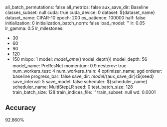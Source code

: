 all_batch_permutations: false
all_metrics: false
aux_save_dir: Baseline
classes_subset: null
cuda: true
cuda_device: 0
dataset: ${dataset_name}
dataset_name: CIFAR-10
epoch: 200
es_patience: 100000
half: false
initialization: 0
initialization_batch_norm: false
load_model: ''
lr: 0.05
lr_gamma: 0.5
lr_milestones:
- 30
- 60
- 90
- 120
- 150
mixpo: 1
model: ${model_name}(${model_depth})
model_depth: 56
model_name: PreResNet
momentum: 0.9
nesterov: true
num_workers_test: 4
num_workers_train: 4
optimizer_name: sgd
orderer: baseline
progress_bar: false
save_dir: ${model}/${aux_save_dir}/${seed}
save_interval: 5
save_model: false
scheduler: ${scheduler_name}
scheduler_name: MultiStepLR
seed: 0
test_batch_size: 128
train_batch_size: 128
train_indices_file: ''
train_subset: null
wd: 0.0001

## Accuracy
 92.860%